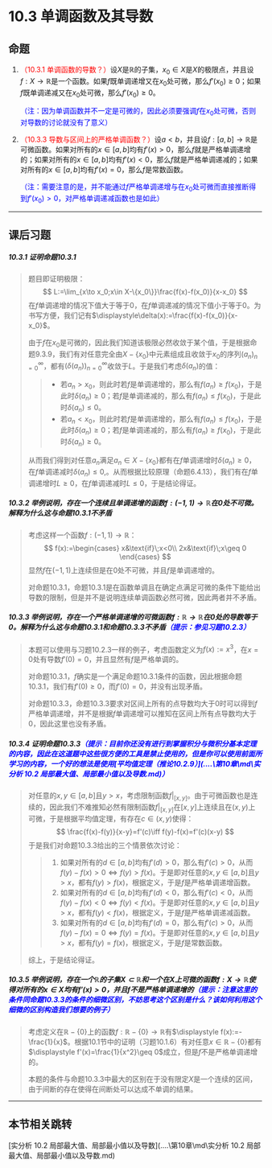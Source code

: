 # 10.3 单调函数及其导数

## 命题

1. <font color=red>（10.3.1 单调函数的导数？）</font>设$X$是$\mathbb R$的子集，$x_0\in X$是$X$的极限点，并且设$f:X\to\mathbb R$是一个函数。如果$f$既单调递增又在$x_0$处可微，那么$f'(x_0)\geq 0$；如果$f$既单调递减又在$x_0$处可微，那么$f'(x_0)\geq 0$。

   <font color=blue>（注：因为单调函数并不一定是可微的，因此必须要强调$f$在$x_0$处可微，否则对导数的讨论就没有了意义）</font>

2. <font color=red>（10.3.3 导数与区间上的严格单调函数？）</font>设$a<b$，并且设$f:[a,b]\to\mathbb R$是可微函数。如果对所有的$x\in[a,b]$均有$f'(x)>0$，那么$f$就是严格单调递增的；如果对所有的$x\in[a,b]$均有$f'(x)<0$，那么$f$就是严格单调递减的；如果对所有的$x\in[a,b]$均有$f'(x)=0$，那么$f$是常数函数。

   <font color=blue>（注：需要注意的是，并不能通过$f$严格单调递增与在$x_0$处可微而直接推断得到$f'(x_0)>0$，对严格单调递减函数也是如此）</font>

---

## 课后习题

##### 10.3.1 证明命题10.3.1

> 题目即证明极限：
> $$
> L:=\lim_{x\to x_0;x\in X-\{x_0\}}\frac{f(x)-f(x_0)}{x-x_0}
> $$
> 在$f$单调递增的情况下值大于等于$0$，在$f$单调递减的情况下值小于等于$0$。为书写方便，我们记有$\displaystyle\delta(x):=\frac{f(x)-f(x_0)}{x-x_0}$。
>
> 由于$f$在$x_0$是可微的，因此我们知道该极限必然收敛于某个值，于是根据命题9.3.9，我们有对任意完全由$X-\{x_0\}$中元素组成且收敛于$x_0$的序列$(a_n)_{n=0}^\infty$，都有$(\delta(a_n))_{n=0}^\infty$收敛于$L$。于是我们考虑$\delta(a_n)$的值：
>
> > * 若$a_n>x_0$，则此时若$f$是单调递增的，那么有$f(a_n)\geq f(x_0)$，于是此时$\delta(a_n)\geq 0$；若$f$是单调递减的，那么有$f(a_n)\leq f(x_0)$，于是此时$\delta(a_n)\leq 0$。
> > * 若$a_n<x_0$，则此时若$f$是单调递增的，那么有$f(a_n)\leq f(x_0)$，于是此时$\delta(a_n)\geq 0$；若$f$是单调递减的，那么有$f(a_n)\geq f(x_0)$，于是此时$\delta(a_n)\geq 0$。
>
> 从而我们得到对任意$a_n$满足$a_n\in X-\{x_0\}$都有在$f$单调递增时$\delta(a_n)\geq 0$，在$f$单调递减时$\delta(a_n)\leq 0$,。从而根据比较原理（命题6.4.13），我们有在$f$单调递增时$L\geq 0$，在$f$单调递减时$L\leq 0$，于是结论得证。

##### 10.3.2 举例说明，存在一个连续且单调递增的函数$f:(-1,1)\to\mathbb R$在$0$处不可微。解释为什么这与命题10.3.1不矛盾

> 考虑这样一个函数$f:(-1,1)\to\mathbb R$：
> $$
> f(x):=\begin{cases}
> 	x&\text{if}\;x<0\\
> 	2x&\text{if}\;x\geq 0
> \end{cases}
> $$
> 显然$f$在$(-1,1)$上连续但是在$0$处不可微，并且$f$是单调递增的。
>
> 对命题10.3.1，命题10.3.1是在函数单调且在确定点满足可微的条件下能给出导数的限制，但是并不是说明连续单调函数必然可微，因此两者并不矛盾。

##### 10.3.3 举例说明，存在一个严格单调递增的可微函数$f:\mathbb R\to\mathbb R$在$0$处的导数等于$0$。解释为什么这与命题10.3.1和命题10.3.3不矛盾<font color=blue>（提示：参见习题10.2.3）</font>

> 本题可以使用与习题10.2.3一样的例子，考虑函数定义为$f(x):=x^3$，在$x=0$处有导数$f'(0)=0$，并且显然有$f$是严格单调的。
>
> 对命题10.3.1，$f$确实是一个满足命题10.3.1条件的函数，因此根据命题10.3.1，我们有$f'(0)\geq0$，而$f'(0)=0$，并没有出现矛盾。
>
> 对命题10.3.3，命题10.3.3要求对区间上所有的点导数均大于$0$时可以得到$f$严格单调递增，并不是根据$f$单调递增可以推知在区间上所有点导数均大于$0$，因此这里也没有矛盾。

##### 10.3.4 证明命题10.3.3<font color=blue>（提示：目前你还没有进行到掌握积分与微积分基本定理的内容，因此在这道题中这些很方便的工具是禁止使用的，但是你可以使用前面所学习的内容，一个好的想法是使用[平均值定理（推论10.2.9）](..\..\第10章\md\实分析 10.2 局部最大值、局部最小值以及导数.md)）</font>

> 对任意的$x,y\in[a,b]$且$y>x$，考虑限制函数$f|_{[x,y]}$。由于可微函数也是连续的，因此我们不难推知必然有限制函数$f|_{[x,y]}$在$[x,y]$上连续且在$(x,y)$上可微，于是根据平均值定理，有存在$c\in(x,y)$使得：
> $$
> \frac{f(x)-f(y)}{x-y}=f'(c)\iff f(y)-f(x)=f'(c)(x-y)
> $$
> 于是我们对命题10.3.3给出的三个情景依次讨论：
>
> > 1. 如果对所有的$d\in[a,b]$均有$f'(d)>0$，那么有$f'(c)>0$，从而$f(y)-f(x)>0\iff f(y)>f(x)$。于是即对任意的$x,y\in[a,b]$且$y>x$，都有$f(y)>f(x)$，根据定义，于是$f$是严格单调递增函数。
> > 2. 如果对所有的$d\in[a,b]$均有$f'(d)<0$，那么有$f'(c)<0$，从而$f(y)-f(x)<0\iff f(y)<f(x)$。于是即对任意的$x,y\in[a,b]$且$y>x$，都有$f(y)<f(x)$，根据定义，于是$f$是严格单调递减函数。
> > 3. 如果对所有的$d\in[a,b]$均有$f'(d)=0$，那么有$f'(c)>0$，从而$f(y)-f(x)=0\iff f(y)=f(x)$。于是即对任意的$x,y\in[a,b]$且$y>x$，都有$f(y)=f(x)$，根据定义，于是$f$是常数函数。
>
> 综上，于是结论得证。

##### 10.3.5 举例说明，存在一个$\mathbb R$的子集$X\subset\mathbb R$和一个在$X$上可微的函数$f:X\to\mathbb R$使得对所有的$x\in X$均有$f'(x)>0$，并且$f$不是严格单调递增的<font color=blue>（提示：注意这里的条件同命题10.3.3的条件的细微区别，不妨思考这个区别是什么？该如何利用这个细微的区别构造我们想要的例子）</font>

> 考虑定义在$\mathbb R-\{0\}$上的函数$f:\mathbb R-\{0\}\to\mathbb R$有$\displaystyle f(x):=-\frac{1}{x}$。根据10.1节中的证明（习题10.1.6）有对任意$x\in\mathbb R-\{0\}$都有$\displaystyle f'(x)=\frac{1}{x^2}\geq 0$成立，但是$f$不是严格单调递增的。
>
> 本题的条件与命题10.3.3中最大的区别在于没有限定$X$是一个连续的区间，由于间断的存在使得在间断处可以达成不单调的结果。

---

## 本节相关跳转

[实分析 10.2 局部最大值、局部最小值以及导数](..\..\第10章\md\实分析 10.2 局部最大值、局部最小值以及导数.md)
